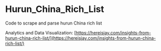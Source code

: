 # Hurun_China_Rich_List
Code to scrape and parse hurun China rich list

Analytics and Data Visualization: [https://hereisjay.com/insights-from-hurun-china-rich-list/](https://hereisjay.com/insights-from-hurun-china-rich-list/)
